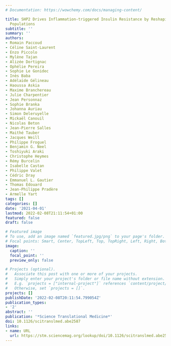 ```yaml
---
# Documentation: https://wowchemy.com/docs/managing-content/

title: SHP2 Drives Inflammation-triggered Insulin Resistance by Reshaping Tissue Macrophage
  Populations
subtitle: ''
summary: ''
authors:
- Romain Paccoud
- Céline Saint-Laurent
- Enzo Piccolo
- Mylène Tajan
- Alizée Dortignac
- Ophélie Pereira
- Sophie Le Gonidec
- Inès Baba
- Adélaïde Gélineau
- Haoussa Askia
- Maxime Branchereau
- Julie Charpentier
- Jean Personnaz
- Sophie Branka
- Johanna Auriau
- Simon Deleruyelle
- Mickaël Canouil
- Nicolas Beton
- Jean-Pierre Salles
- Maithé Tauber
- Jacques Weill
- Philippe Froguel
- Benjamin G. Neel
- Toshiyuki Araki
- Christophe Heymes
- Rémy Burcelin
- Isabelle Castan
- Philippe Valet
- Cédric Dray
- Emmanuel L. Gautier
- Thomas Edouard
- Jean-Philippe Pradère
- Armelle Yart
tags: []
categories: []
date: '2021-04-01'
lastmod: 2022-02-08T21:11:54+01:00
featured: false
draft: false

# Featured image
# To use, add an image named `featured.jpg/png` to your page's folder.
# Focal points: Smart, Center, TopLeft, Top, TopRight, Left, Right, BottomLeft, Bottom, BottomRight.
image:
  caption: ''
  focal_point: ''
  preview_only: false

# Projects (optional).
#   Associate this post with one or more of your projects.
#   Simply enter your project's folder or file name without extension.
#   E.g. `projects = ["internal-project"]` references `content/project/deep-learning/index.md`.
#   Otherwise, set `projects = []`.
projects: []
publishDate: '2022-02-08T20:11:54.799054Z'
publication_types:
- '2'
abstract: ''
publication: '*Science Translational Medicine*'
doi: 10.1126/scitranslmed.abe2587
links:
- name: URL
  url: https://stm.sciencemag.org/lookup/doi/10.1126/scitranslmed.abe2587
---
```

